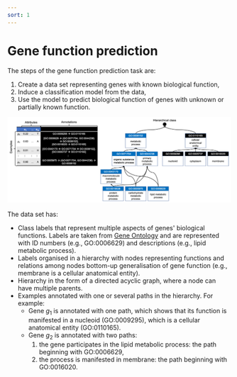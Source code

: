```yaml
---
sort: 1
---
```


# Gene function prediction

The steps of the gene function prediction task are:
1. Create a data set representing genes with known biological function,
2. Induce a classification model from the data,
3. Use the model to predict biological function of genes with unknown or partially known function.

![Gene function prediction data set](images/applications/GFP_dataset.png)

The data set has:
- Class labels that represent multiple aspects of genes' biological functions. Labels are taken from [Gene Ontology](http://geneontology.org) and are represented with ID numbers (e.g., GO:0006629) and descriptions (e.g., lipid metabolic process).
- Labels organised in a hierarchy with nodes representing functions and relations among nodes bottom-up generalisation of gene function (e.g., membrane is a cellular anatomical entity).
- Hierarchy in the form of a directed acyclic graph, where a node can have multiple parents.
- Examples annotated with one or several paths in the hierarchy. For example:
  * Gene *g*<sub>1</sub> is annotated with one path, which shows that its function is manifested in a nucleoid (GO:0009295), which is a cellular anatomical entity (GO:0110165).
  * Gene *g*<sub>2</sub> is annotated with two paths:
    1. the gene participates in the lipid metabolic process: the path beginning with GO:0006629,
    2. the process is manifested in membrane: the path beginning with GO:0016020.
